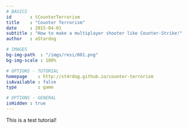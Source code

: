 ```yaml
---
# BASICS
id       : tCounterTerrorism
title    : "Counter Terrorism"
date     : 2015-04-01
subtitle : "How to make a multiplayer shooter like Counter-Strike!"
author   : aStardog

# IMAGES
bg-img-path  : "/imgs/resi/001.png"
bg-img-scale : 180%

# OPTIONS - TUTORIAL
homepage    : http://st4rdog.github.io/counter-terrorism
isAvailable : false
type        : game

# OPTIONS - GENERAL
isHidden : true
---
```

This is a test tutorial!